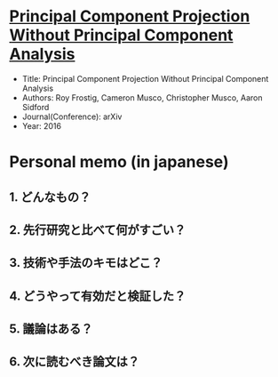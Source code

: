 # [Principal Component Projection Without Principal Component Analysis](http://arxiv.org/pdf/1602.06872v1.pdf)

- Title: Principal Component Projection Without Principal Component Analysis
- Authors: Roy Frostig, Cameron Musco, Christopher Musco, Aaron Sidford
- Journal(Conference): arXiv
- Year: 2016

# Personal memo (in japanese)

## 1. どんなもの？

## 2. 先行研究と比べて何がすごい？

## 3. 技術や手法のキモはどこ？

## 4. どうやって有効だと検証した？

## 5. 議論はある？

## 6. 次に読むべき論文は？
